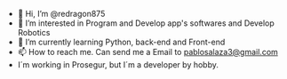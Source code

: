 - 👋 Hi, I’m @redragon875
- 👀 I’m interested in Program and Develop app's softwares and Develop Robotics  
- 🌱 I’m currently learning Python, back-end and Front-end
- 📫 How to reach me. Can send me a Email to pablosalaza3@gmail.com
- I´m working in Prosegur, but I´m a developer by hobby.

